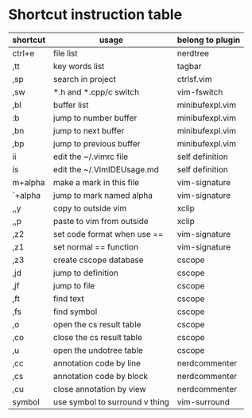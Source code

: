 # Shortcut instruction table
| shortcut | usage | belong to plugin |
| --- | --- | --- |
| ctrl+e  | file list                     | nerdtree        |
| ,tt     | key words list                | tagbar          |
| ,sp     | search in project             | ctrlsf.vim      |
| ,sw     | *.h and *.cpp/c switch        | vim-fswitch     |
| ,bl     | buffer list                   | minibufexpl.vim |
| :b<num> | jump to number buffer         | minibufexpl.vim |
| ,bn     | jump to next buffer           | minibufexpl.vim |
| ,bp     | jump to previous buffer       | minibufexpl.vim |
|  ii     | edit the ~/.vimrc file        | self definition |
|  is     | edit the ~/.VimIDEUsage.md    | self definition |
| m+alpha | make a mark in this file      | vim-signature   |
| `+alpha | jump to mark named alpha      | vim-signature   |
| ,,y     | copy to outside vim           | xclip           |
| ,,p     | paste to vim from outside     | xclip           |
| ,z2     | set code format when use ==   | vim-signature   |
| ,z1     | set normal == function        | vim-signature   |
| ,z3     | create cscope database        | cscope          |
| ,jd     | jump to definition            | cscope          |
| ,jf     | jump to file                  | cscope          |
| ,ft     | find text                     | cscope          |
| ,fs     | find symbol                   | cscope          |
| ,o      | open the cs result table      | cscope          |
| ,co     | close the cs result table     | cscope          |
| ,u      | open the undotree table       | cscope          |
| ,cc     | annotation code by line       | nerdcommenter   |
| ,cs     | annotation code by block      | nerdcommenter   |
| ,cu     | close annotation by view      | nerdcommenter   |
| symbol  | use symbol to surround v thing| vim-surround    |
